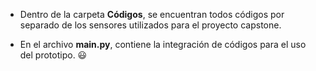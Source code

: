 - Dentro de la carpeta **Códigos**, se encuentran todos códigos por separado de los sensores utilizados para el proyecto capstone. 


- En el archivo **main.py**, contiene la integración de códigos para el uso del prototipo. 😃
